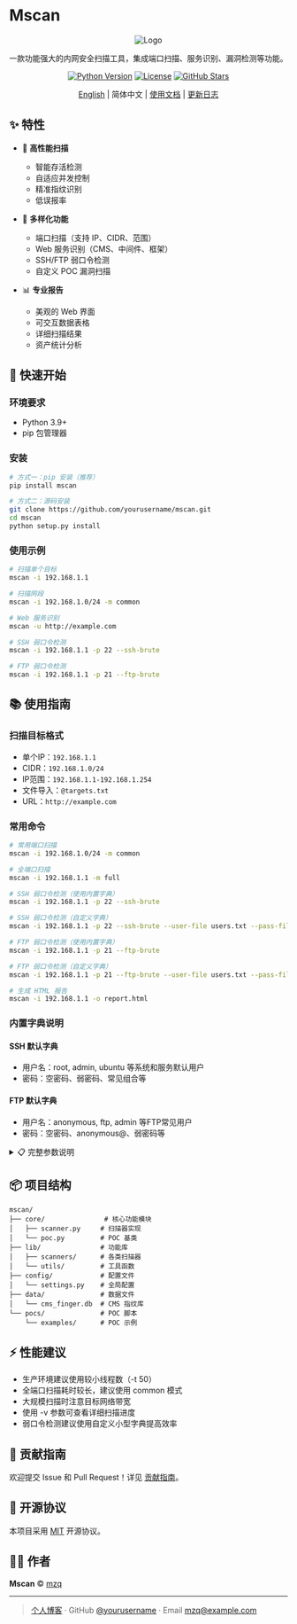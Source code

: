 # Mscan

<div align="center">

![Logo](path/to/logo.png)

一款功能强大的内网安全扫描工具，集成端口扫描、服务识别、漏洞检测等功能。

[![Python Version](https://img.shields.io/badge/python-3.9+-blue)](https://www.python.org/)
[![License](https://img.shields.io/badge/license-MIT-green)](LICENSE)
[![GitHub Stars](https://img.shields.io/github/stars/yourusername/mscan?style=social)](https://github.com/yourusername/mscan)

[English](README_EN.md) | 简体中文 | [使用文档](docs/guide.md) | [更新日志](CHANGELOG.md)

</div>

## ✨ 特性

- 🚀 **高性能扫描**
  - 智能存活检测
  - 自适应并发控制
  - 精准指纹识别
  - 低误报率

- 🎯 **多样化功能**
  - 端口扫描（支持 IP、CIDR、范围）
  - Web 服务识别（CMS、中间件、框架）
  - SSH/FTP 弱口令检测
  - 自定义 POC 漏洞扫描

- 📊 **专业报告**
  - 美观的 Web 界面
  - 可交互数据表格
  - 详细扫描结果
  - 资产统计分析

## 🚀 快速开始

### 环境要求

- Python 3.9+
- pip 包管理器

### 安装

```bash
# 方式一：pip 安装（推荐）
pip install mscan

# 方式二：源码安装
git clone https://github.com/yourusername/mscan.git
cd mscan
python setup.py install
```

### 使用示例

```bash
# 扫描单个目标
mscan -i 192.168.1.1

# 扫描网段
mscan -i 192.168.1.0/24 -m common

# Web 服务识别
mscan -u http://example.com

# SSH 弱口令检测
mscan -i 192.168.1.1 -p 22 --ssh-brute

# FTP 弱口令检测
mscan -i 192.168.1.1 -p 21 --ftp-brute
```

## 📚 使用指南

### 扫描目标格式

- 单个IP：`192.168.1.1`
- CIDR：`192.168.1.0/24`
- IP范围：`192.168.1.1-192.168.1.254`
- 文件导入：`@targets.txt`
- URL：`http://example.com`

### 常用命令

```bash
# 常用端口扫描
mscan -i 192.168.1.0/24 -m common

# 全端口扫描
mscan -i 192.168.1.1 -m full

# SSH 弱口令检测（使用内置字典）
mscan -i 192.168.1.1 -p 22 --ssh-brute

# SSH 弱口令检测（自定义字典）
mscan -i 192.168.1.1 -p 22 --ssh-brute --user-file users.txt --pass-file pass.txt

# FTP 弱口令检测（使用内置字典）
mscan -i 192.168.1.1 -p 21 --ftp-brute

# FTP 弱口令检测（自定义字典）
mscan -i 192.168.1.1 -p 21 --ftp-brute --user-file users.txt --pass-file pass.txt

# 生成 HTML 报告
mscan -i 192.168.1.1 -o report.html
```

### 内置字典说明

#### SSH 默认字典
- 用户名：root, admin, ubuntu 等系统和服务默认用户
- 密码：空密码、弱密码、常见组合等

#### FTP 默认字典
- 用户名：anonymous, ftp, admin 等FTP常见用户
- 密码：空密码、anonymous@、弱密码等

<details>
<summary>📋 完整参数说明</summary>

```
-h, --help            显示帮助信息
-i, --ip IP          目标IP/CIDR/范围
-u, --url URL        目标URL
-m, --mode MODE      扫描模式 (common/minimal/full)
-p, --ports PORTS    自定义端口
-t, --threads N      线程数 (默认: 500)
-o, --output FILE    输出文件
-v, --verbose        详细输出
--no-web             禁用Web识别
--ssh-brute          启用SSH弱口令检测
--ftp-brute          启用FTP弱口令检测
--user-file FILE     用户名字典
--pass-file FILE     密码字典
--report-dir DIR     报告目录
```

</details>

## 📦 项目结构

```
mscan/
├── core/               # 核心功能模块
│   ├── scanner.py     # 扫描器实现
│   └── poc.py         # POC 基类
├── lib/               # 功能库
│   ├── scanners/      # 各类扫描器
│   └── utils/         # 工具函数
├── config/            # 配置文件
│   └── settings.py    # 全局配置
├── data/              # 数据文件
│   └── cms_finger.db  # CMS 指纹库
└── pocs/              # POC 脚本
    └── examples/      # POC 示例
```

## ⚡ 性能建议

- 生产环境建议使用较小线程数（-t 50）
- 全端口扫描耗时较长，建议使用 common 模式
- 大规模扫描时注意目标网络带宽
- 使用 -v 参数可查看详细扫描进度
- 弱口令检测建议使用自定义小型字典提高效率

## 🤝 贡献指南

欢迎提交 Issue 和 Pull Request！详见 [贡献指南](CONTRIBUTING.md)。

## 📜 开源协议

本项目采用 [MIT](LICENSE) 开源协议。

## 👨‍💻 作者

**Mscan** © [mzq](https://github.com/yourusername)  

---

> [个人博客](https://your-blog.com) · GitHub [@yourusername](https://github.com/yourusername) · Email mzq@example.com
